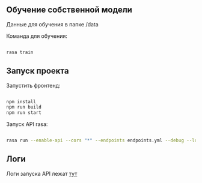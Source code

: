## Обучение собственной модели

Данные для обучения в папке /data

Команда для обучения:

```bash

rasa train

```

## Запуск проекта

Запустить фронтенд:

```bash

npm install
npm run build
npm run start

```

Запуск API rasa:

```bash

rasa run --enable-api --cors "*" --endpoints endpoints.yml --debug --log-file logs.txt

```


## Логи

Логи запуска API лежат [тут](logs.txt)
